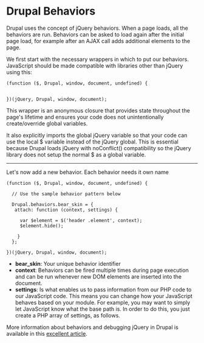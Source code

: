 # Drupal Behaviors

Drupal uses the concept of jQuery behaviors. When a page loads, all the behaviors are run. Behaviors can be asked to load again after the initial page load, for example after an AJAX call adds additional elements to the page. 

We first start with the necessary wrappers in which to put our behaviors. JavaScript should be made compatible with libraries other than jQuery using this:

```
(function ($, Drupal, window, document, undefined) {

 
})(jQuery, Drupal, window, document);
```

This wrapper is an anonymous closure that provides state throughout the page's lifetime and ensures your code does not unintentionally create/override global variables.

It also explicitly imports the global jQuery variable so that your code can use the local $ variable instead of the jQuery global. This is essential because Drupal loads jQuery with noConflict() compatibility so the jQuery library does not setup the normal $ as a global variable.

---

Let's now add a new behavior. Each behavior needs it own name
```
(function ($, Drupal, window, document, undefined) {

  // Use the sample behavior pattern below
  
  Drupal.behaviors.bear_skin = {
   attach: function (context, settings) {
     
     var $element = $('header .element', context);
     $element.hide();
  
    }
  };
 
})(jQuery, Drupal, window, document);
```

* **bear_skin**: Your unique behavior identifier
* **context**: Behaviors can be fired multiple times during page execution and can be run whenever new DOM elements are inserted into the document.
* **settings**: Is what enables us to pass information from our PHP code to our JavaScript code. This means you can change how your JavaScript behaves based on your module. For example, you may want to simply let JavaScript know what the base path is. In order to do this, you just create a PHP array of settings, as follows.

More information about behaviors and debugging jQuery in Drupal is available in this [excellent article](https://www.lullabot.com/articles/understanding-javascript-behaviors-in-drupal).